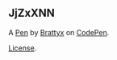 JjZxXNN
-------


A [Pen](https://codepen.io/Brattyx/pen/JjZxXNN) by [Brattyx](https://codepen.io/Brattyx) on [CodePen](https://codepen.io).

[License](https://codepen.io/license/pen/JjZxXNN).